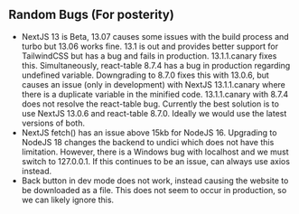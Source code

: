 ## Random Bugs (For posterity)

- NextJS 13 is Beta, 13.07 causes some issues with the build process and turbo but 13.06 works fine. 13.1 is out and provides better support for TailwindCSS but has a bug and fails in production. 13.1.1.canary fixes this. Simultaneously, react-table 8.7.4 has a bug in production regarding undefined variable. Downgrading to 8.7.0 fixes this with 13.0.6, but causes an issue (only in development) with NextJS 13.1.1.canary where there is a duplicate variable in the minified code. 13.1.1.canary with 8.7.4 does not resolve the react-table bug. Currently the best solution is to use NextJS 13.0.6 and react-table 8.7.0. Ideally we would use the latest versions of both.
- NextJS fetch() has an issue above 15kb for NodeJS 16. Upgrading to NodeJS 18 changes the backend to undici which does not have this limitation. However, there is a Windows bug with localhost and we must switch to 127.0.0.1. If this continues to be an issue, can always use axios instead.
- Back button in dev mode does not work, instead causing the website to be downloaded as a file. This does not seem to occur in production, so we can likely ignore this.
